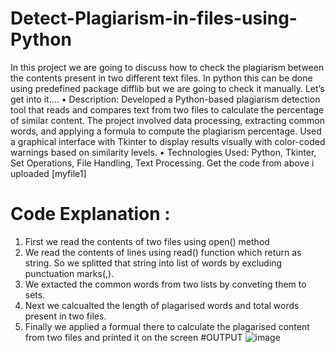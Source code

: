 # Detect-Plagiarism-in-files-using-Python
In this project we are going to discuss how to check the plagiarism between the contents present in two different text files. In python this can be done using predefined package difflib but we are going to check it manually. Let’s get into it….
•	Description: Developed a Python-based plagiarism detection tool that reads and compares text from two files to calculate the percentage of similar content. The project involved data processing, extracting common words, and applying a formula to compute the plagiarism percentage. Used a graphical interface with Tkinter to display results visually with color-coded warnings based on similarity levels.
•	Technologies Used: Python, Tkinter, Set Operations, File Handling, Text Processing.
Get the code from above i uploaded [myfile1]
# Code Explanation :
1. First we read the contents of two files using open() method
2. We read the contents of lines using read() function which return as string.
So we splitted that string into list of words by excluding punctuation marks(,).
3. We extacted the common words from two lists by conveting them to sets.
4. Next we calcualted the length of plagarised words and total words present in two files.
5. Finally we applied a formual there to calculate the plagarised content from two files and printed it on the screen
#OUTPUT
![image](https://github.com/user-attachments/assets/9fc4d0e2-6441-4b7c-aa2d-7fc03c0facb8)
